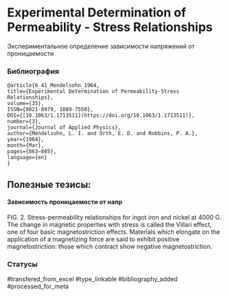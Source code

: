 # Experimental Determination of Permeability - Stress Relationships

Экспериментальное определение зависимости напряжений от проницаемости

### Библиография
```
@article{6_41_Mendelsohn_1964,
title={Experimental Determination of Permeability‐Stress Relationships},
volume={35},
ISSN={0021-8979, 1089-7550},
DOI={[10.1063/1.1713511](https://doi.org/10.1063/1.1713511)},
number={3},
journal={Journal of Applied Physics},
author={Mendelsohn, L. I. and Orth, E. D. and Robbins, P. A.},
year={1964},
month={Mar},
pages={863–865},
language={en}
}
```

## Полезные тезисы:

#### Зависимость проницаемости от напр
FIG. 2. Stress-permeability relationships for ingot iron and
nickel at 4000 G.
The change in magnetic properties with stress is
called the Villari effect, one of four basic magnetostriction
effects. Materials which elongate on the application
of a magnetizing force are said to exhibit
positive magnetostriction: those which contract show
negative magnetostriction.

### Статусы
#transfered_from_excel 
#type_linkable 
#bibliography_added
#processed_for_meta
